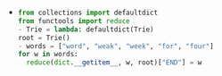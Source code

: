 - ```python
  from collections import defaultdict
  from functools import reduce
  - Trie = lambda: defaultdict(Trie)
  root = Trie()
  - words = ["word", "weak", "week", "for", "four"]
  for w in words:
  	reduce(dict.__getitem__, w, root)["END"] = w
  ```